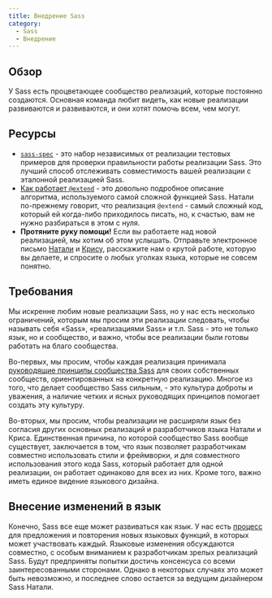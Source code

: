 ```yaml
---
title: Внедрение Sass
category:
  - Sass
  - Внедрение
---
```


## Обзор

У Sass есть процветающее сообщество реализаций, которые постоянно создаются. Основная команда любит видеть, как новые реализации развиваются и развиваются, и они хотят помочь всем, чем могут.

## Ресурсы

- [`sass-spec`](https://github.com/sass/sass-spec) - это набор независимых от реализации тестовых примеров для проверки правильности работы реализации Sass. Это лучший способ отслеживать совместимость вашей реализации с эталонной реализацией Sass.
- [Как работает `@extend`](https://gist.github.com/nex3/7609394) - это довольно подробное описание алгоритма, используемого самой сложной функцией Sass. Натали по-прежнему говорит, что реализация `@extend` - самый сложный код, который ей когда-либо приходилось писать, но, к счастью, вам не нужно разбираться в этом с нуля.
- **Протяните руку помощи!** Если вы работаете над новой реализацией, мы хотим об этом услышать. Отправьте электронное письмо [Натали](mailto:nex342@gmail.com) и [Крису](mailto:chris@eppsteins.net), расскажите нам о крутой работе, которую вы делаете, и спросите о любых уголках языка, которые не совсем понятно.

## Требования

Мы искренне любим новые реализации Sass, но у нас есть несколько ограничений, которым мы просим эти реализации следовать, чтобы называть себя «Sass», «реализациями Sass» и т.п. Sass - это не только язык, но и сообщество, и важно, чтобы все реализации были готовы работать на благо сообщества.

Во-первых, мы просим, ​​чтобы каждая реализация принимала [руководящие принципы сообщества Sass](./community-guidelines) для своих собственных сообществ, ориентированных на конкретную реализацию. Многое из того, что делает сообщество Sass сильным, - это культура доброты и уважения, а наличие четких и ясных руководящих принципов помогает создать эту культуру.

Во-вторых, мы просим, ​​чтобы реализации не расширяли язык без согласия других основных реализаций и разработчиков языка Натали и Криса. Единственная причина, по которой сообщество Sass вообще существует, заключается в том, что язык позволяет разработчикам совместно использовать стили и фреймворки, и для совместного использования этого кода Sass, который работает для одной реализации, он работает одинаково для всех из них. Кроме того, важно иметь единое видение языкового дизайна.

## Внесение изменений в язык

Конечно, Sass все еще может развиваться как язык. У нас есть [процесс][a process] для предложения и повторения новых языковых функций, в которых может участвовать каждый. Языковые изменения обсуждаются совместно, с особым вниманием к разработчикам зрелых реализаций Sass. Будут предприняты попытки достичь консенсуса со всеми заинтересованными сторонами. Однако в некоторых случаях это может быть невозможно, и последнее слово остается за ведущим дизайнером Sass Натали.

[a process]: https://github.com/sass/language/blob/master/CONTRIBUTING.md
